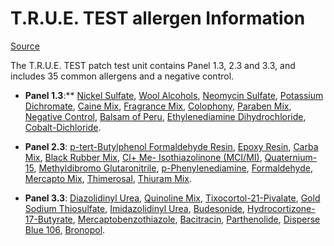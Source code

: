 # T.R.U.E. TEST allergen Information

[Source](https://www.smartpractice.com/shop/category?id=508222&m=SPA)

The T.R.U.E. TEST patch test unit contains Panel 1.3, 2.3 and 3.3, and includes 35 common allergens and a negative control.

* **Panel 1.3**:**
[Nickel Sulfate](/dermatologyallergy/pdfs/allergens/Nickel-Sulfate.pdf), 
[Wool Alcohols](/dermatologyallergy/pdfs/allergens/Wool-Alcohols.pdf), 
[Neomycin Sulfate](/dermatologyallergy/pdfs/allergens/Neomycin-Sulfate.pdf), 
[Potassium Dichromate](/dermatologyallergy/pdfs/allergens/Potassium-Dichromate.pdf), 
[Caine Mix](/dermatologyallergy/pdfs/allergens/Caine-Mix.pdf), 
[Fragrance Mix](/dermatologyallergy/pdfs/allergens/Fragrance-Mix.pdf), 
[Colophony](/dermatologyallergy/pdfs/allergens/Colophony.pdf), 
[Paraben Mix](/dermatologyallergy/pdfs/allergens/Paraben-Mix.pdf), 
[Negative Control](/dermatologyallergy/pdfs/allergens/Negative-Control.pdf), 
[Balsam of Peru](/dermatologyallergy/pdfs/allergens/Balsam-Of-Peru.pdf), 
[Ethylenediamine Dihydrochloride](/dermatologyallergy/pdfs/allergens/Ethylenediamine-Dihydrochloride.pdf), 
[Cobalt-Dichloride](/dermatologyallergy/pdfs/allergens/Cobalt-Dichloride.pdf).

* **Panel 2.3**:
[p-tert-Butylphenol Formaldehyde Resin](/dermatologyallergy/pdfs/allergens/P-Tert-Butylphenol-Formaldehyde-Resin.pdf), 
[Epoxy Resin](/dermatologyallergy/pdfs/allergens/Epoxy-Resin.pdf), 
[Carba Mix](/dermatologyallergy/pdfs/allergens/Carba-Mix.pdf), 
[Black Rubber Mix](/dermatologyallergy/pdfs/allergens/Black-Rubber-Mix.pdf), 
[Cl+ Me- Isothiazolinone (MCI/MI)](/dermatologyallergy/pdfs/allergens/Cl+Me-Isothiazolinone.pdf), 
[Quaternium-15](/dermatologyallergy/pdfs/allergens/Quaternium-15.pdf), 
[Methyldibromo Glutaronitrile](/dermatologyallergy/pdfs/allergens/Methyldibromo-Glutaronitrile.pdf), 
[p-Phenylenediamine](/dermatologyallergy/pdfs/allergens/P-Phenylenediamine.pdf), 
[Formaldehyde](/dermatologyallergy/pdfs/allergens/Formaldehyde.pdf), 
[Mercapto Mix](/dermatologyallergy/pdfs/allergens/Mercapto-Mix.pdf), 
[Thimerosal](/dermatologyallergy/pdfs/allergens/Thimerosal.pdf), 
[Thiuram Mix](/dermatologyallergy/pdfs/allergens/Thiuram-Mix.pdf).

* **Panel 3.3**:
[Diazolidinyl Urea](/dermatologyallergy/pdfs/allergens/Diazolidinyl-Urea.pdf), 
[Quinoline Mix](/dermatologyallergy/pdfs/allergens/Quinoline-Mix.pdf), 
[Tixocortol-21-Pivalate](/dermatologyallergy/pdfs/allergens/Tixocortol-21-Pivalate.pdf), 
[Gold Sodium Thiosulfate](/dermatologyallergy/pdfs/allergens/Gold-Sodium-Thiosulfate.pdf), 
[Imidazolidinyl Urea](/dermatologyallergy/pdfs/allergens/Imidazolidinyl-Urea.pdf), 
[Budesonide](/dermatologyallergy/pdfs/allergens/Budesonide.pdf), 
[Hydrocortizone-17-Butyrate](/dermatologyallergy/pdfs/allergens/Hydrocortisone-17-Butyrate.pdf), 
[Mercaptobenzothiazole](/dermatologyallergy/pdfs/allergens/Mercaptobenzothiazole.pdf), 
[Bacitracin](/dermatologyallergy/pdfs/allergens/Bacitracin.pdf), 
[Parthenolide](/dermatologyallergy/pdfs/allergens/Parthenolide.pdf), 
[Disperse Blue 106](/dermatologyallergy/pdfs/allergens/Disperse-Blue-106.pdf), 
[Bronopol](/dermatologyallergy/pdfs/allergens/2-Bromo-2-Nitropropane-1-3-Diol.pdf).